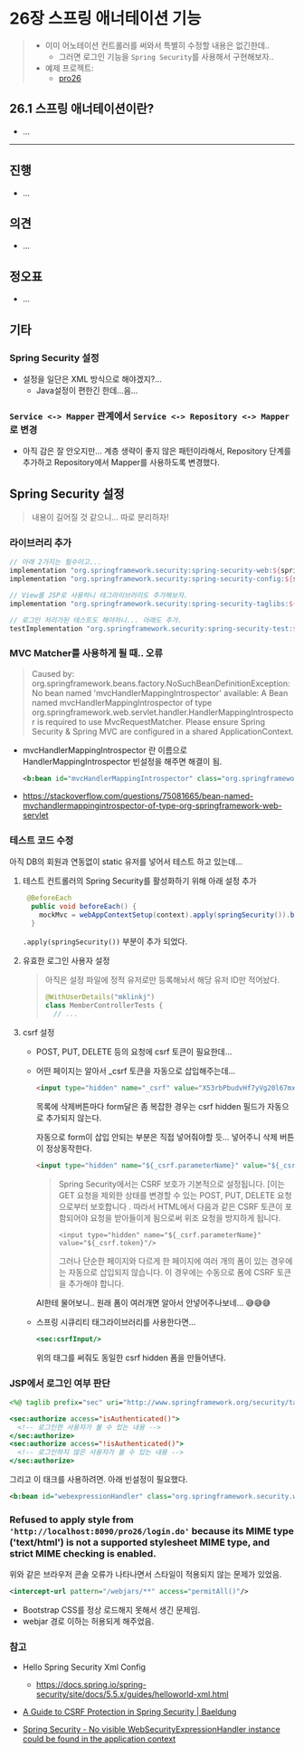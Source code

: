 # 26장 스프링 애너테이션 기능

> * 이미 어노테이션 컨트롤러를 써와서 특별히 수정할 내용은 없긴한데.. 
>   * 그러면 로그인 기능을 `Spring Security`를 사용해서 구현해보자..
> * 예제 프로젝트: 
>   * [pro26](pro26)



## 26.1 스프링 애너테이션이란?

* ...





---

## 진행

* ...
  



## 의견

* ...




## 정오표

* ...



## 기타

### Spring Security 설정

* 설정을 일단은 XML 방식으로 해야겠지?...
  * Java설정이 편한긴 한데...음...



### `Service <-> Mapper`  관계에서  `Service <-> Repository <-> Mapper` 로 변경

* 아직 감은 잘 안오지만...  계층 생략이 좋지 않은 패턴이라해서, Repository 단계를 추가하고 Repository에서 Mapper를 사용하도록 변경했다.





## Spring Security 설정

> 내용이 길어질 것 같으니... 따로 분리하자!

### 라이브러리 추가

```groovy
// 아래 2가지는 필수이고...
implementation "org.springframework.security:spring-security-web:${springSecurityVersion}"
implementation "org.springframework.security:spring-security-config:${springSecurityVersion}"

// View를 JSP로 사용하니 태그라이브러리도 추가해보자.
implementation "org.springframework.security:spring-security-taglibs:${springSecurityVersion}"

// 로그인 처리가된 테스트도 해야하니... 아래도 추가.
testImplementation "org.springframework.security:spring-security-test:${springSecurityVersion}"

```



### MVC Matcher를 사용하게 될 때.. 오류

> Caused by: org.springframework.beans.factory.NoSuchBeanDefinitionException: No bean named 'mvcHandlerMappingIntrospector' available: A Bean named mvcHandlerMappingIntrospector of type org.springframework.web.servlet.handler.HandlerMappingIntrospector is required to use MvcRequestMatcher. Please ensure Spring Security & Spring MVC are configured in a shared ApplicationContext.

* mvcHandlerMappingIntrospector 란 이름으로 HandlerMappingIntrospector 빈설정을 해주면 해결이 됨.

  ```xml
  <b:bean id="mvcHandlerMappingIntrospector" class="org.springframework.web.servlet.handler.HandlerMappingIntrospector" />
  ```

* https://stackoverflow.com/questions/75081665/bean-named-mvchandlermappingintrospector-of-type-org-springframework-web-servlet



### 테스트 코드 수정

아직 DB의 회원과 연동없이 static 유저를 넣어서 테스트 하고 있는데...  

1. 테스트 컨트롤러의 Spring Security를 활성화하기 위해 아래 설정 추가

   ```java
    @BeforeEach
     public void beforeEach() {
       mockMvc = webAppContextSetup(context).apply(springSecurity()).build();
     }
   ```

   `.apply(springSecurity())` 부분이 추가 되었다.

2. 유효한 로그인 사용자 설정

   > 아직은 설정 파일에 정적 유저로만 등록해놔서 해당 유저 ID만 적어놨다.
   >
   > ```java
   > @WithUserDetails("mklinkj")
   > class MemberControllerTests {
   >   // ...
   > ```

3. csrf 설정

   * POST, PUT, DELETE 등의 요청에 csrf 토큰이 필요한데...

   * 어떤 페이지는 알아서 _csrf 토큰을 자동으로 삽입해주는데...  

     ```html
     <input type="hidden" name="_csrf" value="X53rbPbudvHf7yVg20l67mxozog4lcPR0TfGo9Vphf1Op2m6O_6NWpXWEpXyjBAEvWRO3A9f47FcrPP85AP2k-NZ4M8tl1GP" />
     ```

     목록에 삭제버튼마다 form달은 좀 복잡한 경우는 csrf hidden 필드가 자동으로 추가되지 않는다.

     자동으로 form이 삽입 안되는 부분은 직접 넣어줘야할 듯... 넣어주니 삭제 버튼이 정상동작한다.
     
     ```html
     <input type="hidden" name="${_csrf.parameterName}" value="${_csrf.token}"/>
     ```
     
     > Spring Security에서는 CSRF 보호가 기본적으로 설정됩니다. [이는 GET 요청을 제외한 상태를 변경할 수 있는 POST, PUT, DELETE 요청으로부터 보호합니다 . 따라서 HTML에서 다음과 같은 CSRF 토큰이 포함되어야 요청을 받아들이게 됨으로써 위조 요청을 방지하게 됩니다.
     >
     > ```
     > <input type="hidden" name="${_csrf.parameterName}" value="${_csrf.token}"/>
     > ```
     >
     > 그러나 단순한 페이지와 다르게 한 페이지에 여러 개의 폼이 있는 경우에는 자동으로 삽입되지 않습니다. 이 경우에는 수동으로 폼에 CSRF 토큰을 추가해야 합니다.
     
     AI한테 물어보니.. 원래 폼이 여러개면 알아서 안넣어주나보네... 😅😅😅
     
   * 스프링 시큐리티 태그라이브러리를 사용한다면...
   
     ```jsp
     <sec:csrfInput/>
     ```
   
     위의 태그를 써줘도 동일한 csrf hidden 폼을 만들어낸다.
   



### JSP에서 로그인 여부 판단

```jsp
<%@ taglib prefix="sec" uri="http://www.springframework.org/security/tags" %>

<sec:authorize access="isAuthenticated()">
  <!-- 로그인한 사용자가 볼 수 있는 내용 -->
</sec:authorize>
<sec:authorize access="!isAuthenticated()">
  <!-- 로그인하지 않은 사용자가 볼 수 있는 내용 -->
</sec:authorize>
```

그리고 이 태크를 사용하려면. 아래 빈설정이 필요했다.

```xml
<b:bean id="webexpressionHandler" class="org.springframework.security.web.access.expression.DefaultWebSecurityExpressionHandler" />
```



### Refused to apply style from `'http://localhost:8090/pro26/login.do'` because its MIME type ('text/html') is not a supported stylesheet MIME type, and strict MIME checking is enabled.

위와 같은 브라우저 콘솔 오류가 나타나면서 스타일이 적용되지 않는 문제가 있었음.

```xml
<intercept-url pattern="/webjars/**" access="permitAll()"/>
```

* Bootstrap CSS를 정상 로드해지 못해서 생긴 문제임.
* webjar 경로 이하는 허용되게 해주었음.



### 참고

* Hello Spring Security Xml Config
  * https://docs.spring.io/spring-security/site/docs/5.5.x/guides/helloworld-xml.html

* [A Guide to CSRF Protection in Spring Security | Baeldung](https://www.baeldung.com/spring-security-csrf)

* [Spring Security - No visible WebSecurityExpressionHandler instance could be found in the application context](https://stackoverflow.com/questions/11594104/spring-security-no-visible-websecurityexpressionhandler-instance-could-be-foun)

  
  
  